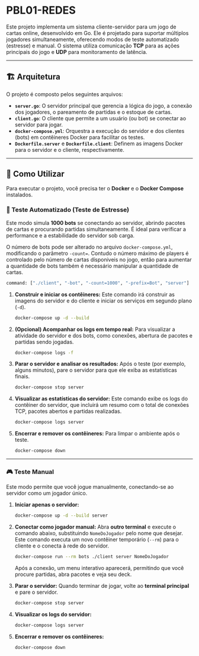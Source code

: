 # PBL01-REDES

Este projeto implementa um sistema cliente-servidor para um jogo de cartas online, desenvolvido em Go. Ele é projetado para suportar múltiplos jogadores simultaneamente, oferecendo modos de teste automatizado (estresse) e manual. O sistema utiliza comunicação **TCP** para as ações principais do jogo e **UDP** para monitoramento de latência.

---

## 🏗️ Arquitetura

O projeto é composto pelos seguintes arquivos:

* **`server.go`**: O servidor principal que gerencia a lógica do jogo, a conexão dos jogadores, o pareamento de partidas e o estoque de cartas.
* **`client.go`**: O cliente que permite a um usuário (ou bot) se conectar ao servidor para jogar.
* **`docker-compose.yml`**: Orquestra a execução do servidor e dos clientes (bots) em contêineres Docker para facilitar os testes.
* **`Dockerfile.server`** e **`Dockerfile.client`**: Definem as imagens Docker para o servidor e o cliente, respectivamente.

---

## 🚀 Como Utilizar

Para executar o projeto, você precisa ter o **Docker** e o **Docker Compose** instalados.

### 🤖 Teste Automatizado (Teste de Estresse)

Este modo simula **1000 bots** se conectando ao servidor, abrindo pacotes de cartas e procurando partidas simultaneamente. É ideal para verificar a performance e a estabilidade do servidor sob carga.

O número de bots pode ser alterado no arquivo `docker-compose.yml`, modificando o parâmetro `-count=`. Contudo o número máximo de players é controlado pelo número de cartas dísponiveis no jogo, então para aumentar a quantidade de bots também é necessário manipular a quantidade de cartas.
```bash
command: ["./client", "-bot", "-count=1000", "-prefix=Bot", "server"]
```

1.  **Construir e iniciar os contêineres:**
    Este comando irá construir as imagens do servidor e do cliente e iniciar os serviços em segundo plano (`-d`).
    ```bash
    docker-compose up -d --build
    ```

2.  **(Opcional) Acompanhar os logs em tempo real:**
    Para visualizar a atividade do servidor e dos bots, como conexões, abertura de pacotes e partidas sendo jogadas.
    ```bash
    docker-compose logs -f
    ```

3.  **Parar o servidor e analisar os resultados:**
    Após o teste (por exemplo, alguns minutos), pare o servidor para que ele exiba as estatísticas finais.
    ```bash
    docker-compose stop server
    ```

4.  **Visualizar as estatísticas do servidor:**
    Este comando exibe os logs do contêiner do servidor, que incluirá um resumo com o total de conexões TCP, pacotes abertos e partidas realizadas.
    ```bash
    docker-compose logs server
    ```

5.  **Encerrar e remover os contêineres:**
    Para limpar o ambiente após o teste.
    ```bash
    docker-compose down
    ```

---

### 🎮 Teste Manual

Este modo permite que você jogue manualmente, conectando-se ao servidor como um jogador único.

1.  **Iniciar apenas o servidor:**
    ```bash
    docker-compose up -d --build server
    ```

2.  **Conectar como jogador manual:**
    Abra **outro terminal** e execute o comando abaixo, substituindo `NomeDoJogador` pelo nome que desejar. Este comando executa um novo contêiner temporário (`--rm`) para o cliente e o conecta à rede do servidor.
    ```bash
    docker-compose run --rm bots ./client server NomeDoJogador
    ```
    Após a conexão, um menu interativo aparecerá, permitindo que você procure partidas, abra pacotes e veja seu deck.

3.  **Parar o servidor:**
    Quando terminar de jogar, volte ao **terminal principal** e pare o servidor.
    ```bash
    docker-compose stop server
    ```

4.  **Visualizar os logs do servidor:**
    ```bash
    docker-compose logs server
    ```

5.  **Encerrar e remover os contêineres:**
    ```bash
    docker-compose down
    ```

